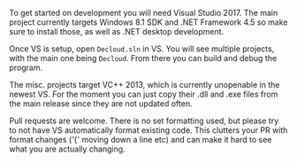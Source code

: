 To get started on development you will need Visual Studio 2017. The main project currently targets Windows 8.1 SDK and .NET Framework 4.5 so make sure to install those, as well as .NET desktop development.

Once VS is setup, open `Decloud.sln` in VS. You will see multiple projects, with the main one being `Decloud`. From there you can build and debug the program.

The misc. projects target VC++ 2013, which is currently unopenable in the newest VS. For the moment you can just copy their .dll and .exe files from the main release since they are not updated often.

Pull requests are welcome. There is no set formatting used, but please try to not have VS automatically format existing code. This clutters your PR with format changes ('{' moving down a line etc) and can make it hard to see what you are actually changing.
